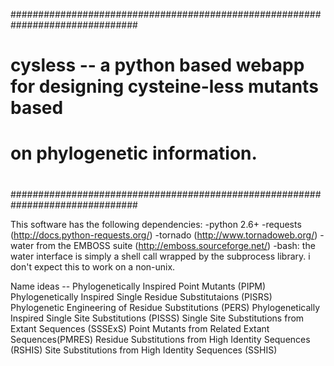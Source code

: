 ###############################################################################
#                                                                             #
# cysless -- a python based webapp for designing cysteine-less mutants based  #
# on phylogenetic information.                                                #
#                                                                             #
###############################################################################



This software has the following dependencies:
    -python 2.6+
    -requests (http://docs.python-requests.org/)
    -tornado  (http://www.tornadoweb.org/)
    -water from the EMBOSS suite (http://emboss.sourceforge.net/)
    -bash: the water interface is simply a shell call wrapped by the 
     subprocess library. i don't expect this to work on a non-unix.

Name ideas -- 
    Phylogenetically Inspired Point Mutants (PIPM)
    Phylogenetically Inspired Single Residue Substitutaions (PISRS)
    Phylogenetic Engineering of Residue Substitutions (PERS)
    Phylogenetically Inspired Single Site Substitutions (PISSS)
    Single Site Substitutions from Extant Sequences (SSSExS)
    Point Mutants from Related Extant Sequences(PMRES)
    Residue Substitutions from High Identity Sequences (RSHIS)
    Site Substitutions from High Identity Sequences (SSHIS)

